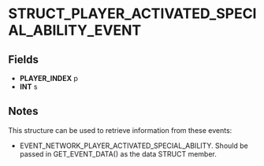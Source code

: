 # STRUCT_PLAYER_ACTIVATED_SPECIAL_ABILITY_EVENT

## Fields
* **PLAYER_INDEX** p
* **INT** s

## Notes
This structure can be used to retrieve information from these events:
- EVENT_NETWORK_PLAYER_ACTIVATED_SPECIAL_ABILITY.
Should be passed in GET_EVENT_DATA() as the data STRUCT member.